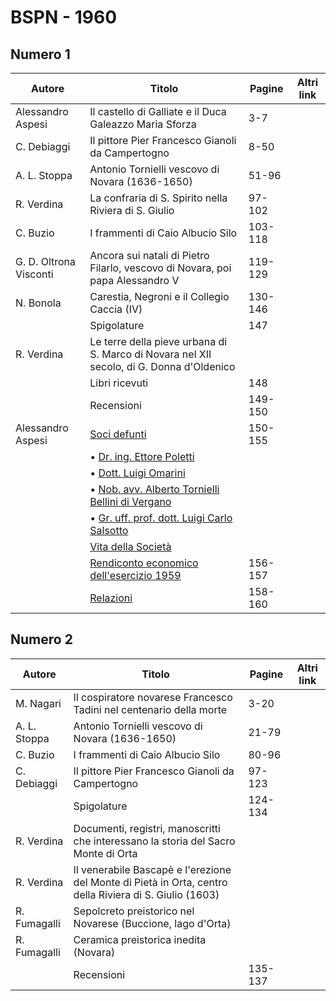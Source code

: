 # BSPN - 1960

## Numero 1

| Autore                 | Titolo                                                                                              | Pagine  | Altri link |
|------------------------|-----------------------------------------------------------------------------------------------------|---------|------------|
| Alessandro Aspesi      | Il castello di Galliate e il Duca Galeazzo Maria Sforza                                             | 3-7     |            |
| C. Debiaggi            | Il pittore Pier Francesco Gianoli da Campertogno                                                    | 8-50    |            |
| A. L. Stoppa           | Antonio Tornielli vescovo di Novara (1636-1650)                                                     | 51-96   |            |
| R. Verdina             | La confraria di S. Spirito nella Riviera di S. Giulio                                               | 97-102  |            |
| C. Buzio               | I frammenti di Caio Albucio Silo                                                                    | 103-118 |            |
| G. D. Oltrona Visconti | Ancora sui natali di Pietro Filarlo, vescovo di Novara, poi papa Alessandro V                       | 119-129 |            |
| N. Bonola              | Carestia, Negroni e il Collegio Caccia (IV)                                                         | 130-146 |            |
|                        | Spigolature                                                                                         | 147     |            |
| R. Verdina             | Le terre della pieve urbana di S. Marco di Novara nel XII secolo, di G. Donna d'Oldenico            |         |            |
|                        | Libri ricevuti                                                                                      | 148     |            |
|                        | Recensioni                                                                                          | 149-150 |            |
| Alessandro Aspesi      | [Soci defunti](http://www.ssno.it/BSPNo/bspn_vita60.html#603)                                       | 150-155 |            |
|                        | • [Dr. ing. Ettore Poletti](http://www.ssno.it/BSPNo/bspn_vita60.html#603-1)                        |         |            |
|                        | • [Dott. Luigi Omarini](http://www.ssno.it/BSPNo/bspn_vita60.html#603-2)                            |         |            |
|                        | • [Nob. avv. Alberto Tornielli Bellini di Vergano](http://www.ssno.it/BSPNo/bspn_vita60.html#603-3) |         |            |
|                        | • [Gr. uff. prof. dott. Luigi Carlo Salsotto](http://www.ssno.it/BSPNo/bspn_vita60.html#603-4)      |         |            |
|                        | [Vita della Società](http://www.ssno.it/BSPNo/bspn_vita60.html#600)                                 |         |            |
|                        | [Rendiconto economico dell'esercizio 1959](http://www.ssno.it/BSPNo/bspn_vita60.html#601)           | 156-157 |            |
|                        | [Relazioni](http://www.ssno.it/BSPNo/bspn_vita60.html#602)                                          | 158-160 |            |

## Numero 2

| Autore       | Titolo                                                                                                  | Pagine  | Altri link |
|--------------|---------------------------------------------------------------------------------------------------------|---------|------------|
| M. Nagari    | Il cospiratore novarese Francesco Tadini nel centenario della morte                                     | 3-20    |            |
| A. L. Stoppa | Antonio Tornielli vescovo di Novara (1636-1650)                                                         | 21-79   |            |
| C. Buzio     | I frammenti di Caio Albucio Silo                                                                        | 80-96   |            |
| C. Debiaggi  | Il pittore Pier Francesco Gianoli da Campertogno                                                        | 97-123  |            |
|              | Spigolature                                                                                             | 124-134 |            |
| R. Verdina   | Documenti, registri, manoscritti che interessano la storia del Sacro Monte di Orta                      |         |            |
| R. Verdina   | Il venerabile Bascapè e l'erezione del Monte di Pietà in Orta, centro della Riviera di S. Giulio (1603) |         |            |
| R. Fumagalli | Sepolcreto preistorico nel Novarese (Buccione, lago d'Orta)                                             |         |            |
| R. Fumagalli | Ceramica preistorica inedita (Novara)                                                                   |         |            |
|              | Recensioni                                                                                              | 135-137 |            |
